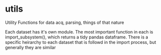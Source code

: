 # utils
Utility Functions for data acq, parsing, things of that nature

Each dataset has it's own module. The most important function in each is import_subsystem(), which returns a tidy pandas dataframe.
There is a specific heirarchy to each dataset that is followd in the import process, but generally they are similar
